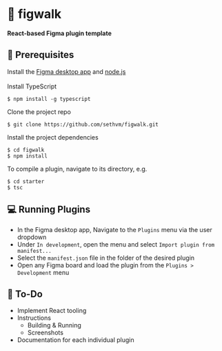 # :electric_plug: figwalk

<b>React-based Figma plugin template</b>
<br />

<!--
Below are the steps to get your plugin running. You can also find instructions at:

https://www.figma.com/plugin-docs/setup/

This plugin template uses Typescript and NPM, two standard tools in creating JavaScript applications.

First, download Node.js which comes with NPM. This will allow you to install TypeScript and other
libraries. You can find the download link here:

https://nodejs.org/en/download/

Next, install TypeScript using the command:
```
npm install --save-dev typescript
```
Finally, in the directory of your plugin, get the latest type definitions for the plugin API by running:
```
npm install --save-dev @figma/plugin-typings
```
If you are familiar with JavaScript, TypeScript will look very familiar. In fact, valid JavaScript code
is already valid Typescript code.

TypeScript adds type annotations to variables. This allows code editors such as Visual Studio Code
to provide information about the Figma API while you are writing code, as well as help catch bugs
you previously didn't notice.

For more information, visit https://www.typescriptlang.org/

Using TypeScript requires a compiler to convert TypeScript (code.ts) into JavaScript (code.js)
for the browser to run.

We recommend writing TypeScript code using Visual Studio code:

1. Download Visual Studio Code if you haven't already: https://code.visualstudio.com/.
2. Open this directory in Visual Studio Code.
3. Compile TypeScript to JavaScript: Run the "Terminal > Run Build Task..." menu item,
   then select "tsc: watch - tsconfig.json". You will have to do this again every time
   you reopen Visual Studio Code.

That's it! Visual Studio Code will regenerate the JavaScript file every time you save.
-->

## :memo: Prerequisites
Install the [Figma desktop app](https://www.figma.com/downloads/) and [node.js](https://nodejs.org/en/download/)
\
\
Install TypeScript
```
$ npm install -g typescript
```
Clone the project repo
```
$ git clone https://github.com/sethvm/figwalk.git
```
Install the project dependencies
```
$ cd figwalk
$ npm install
```
To compile a plugin, navigate to its directory, e.g.
```
$ cd starter
$ tsc
```

## :computer: Running Plugins
 - In the Figma desktop app, Navigate to the `Plugins` menu via the user dropdown
 - Under `In development`, open the menu and select `Import plugin from manifest...`
 - Select the `manifest.json` file in the folder of the desired plugin
 - Open any Figma board and load the plugin from the `Plugins > Development` menu

## :stars: To-Do
 - Implement React tooling
 - Instructions
    - Building & Running
    - Screenshots
 - Documentation for each individual plugin

